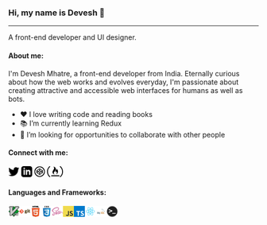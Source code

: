 ### Hi, my name is Devesh 👋
---  
A front-end developer and UI designer.  

#### About me: 

I'm Devesh Mhatre, a front-end developer from India. Eternally curious about how the web works and evolves everyday, I'm passionate about creating attractive and accessible web interfaces for humans as well as bots.
- ❤️ I love writing code and reading books
- 📚 I’m currently learning Redux
- 👯 I’m looking for opportunities to collaborate with other people  

#### Connect with me:  
[<img alt="Devesh Mhatre | Twitter" height="22px" src="Assets/twitter.svg"/>](https://twitter.com/i_am_devesh)
[<img alt="Devesh Mhatre | LinkedIn" height="22px" src="Assets/linkedin.svg"/>](https://www.linkedin.com/in/devesh-mhatre-a74192135)
[<img alt="Devesh Mhatre | CodePen" height="22px" src="Assets/Button-Black-Large.png"/>](https://codepen.io/cryptomaniac/pens/public)
[<img alt="Devesh Mhatre | FreeCodeCamp" height="22px" src="Assets/free-code-camp-logo.svg"/>](https://www.freecodecamp.org/deveshmhatre)  

#### Languages and Frameworks:  

<img align="left" height="22" src="https://raw.githubusercontent.com/github/explore/80688e429a7d4ef2fca1e82350fe8e3517d3494d/topics/vim/vim.png" />
<img align="left" height="22" src="https://raw.githubusercontent.com/github/explore/80688e429a7d4ef2fca1e82350fe8e3517d3494d/topics/git/git.png" />
<img align="left" height="22" src="https://raw.githubusercontent.com/github/explore/80688e429a7d4ef2fca1e82350fe8e3517d3494d/topics/html/html.png" />
<img align="left" height="22" src="https://raw.githubusercontent.com/github/explore/80688e429a7d4ef2fca1e82350fe8e3517d3494d/topics/css/css.png" />
<img align="left" height="22" src="https://raw.githubusercontent.com/github/explore/80688e429a7d4ef2fca1e82350fe8e3517d3494d/topics/sass/sass.png" />
<img align="left" height="22" src="https://raw.githubusercontent.com/github/explore/80688e429a7d4ef2fca1e82350fe8e3517d3494d/topics/javascript/javascript.png" />
<img align="left" height="22" src="https://raw.githubusercontent.com/github/explore/80688e429a7d4ef2fca1e82350fe8e3517d3494d/topics/typescript/typescript.png" />
<img align="left" height="22" src="https://raw.githubusercontent.com/github/explore/80688e429a7d4ef2fca1e82350fe8e3517d3494d/topics/react/react.png" />
<img align="left" height="22" src="https://raw.githubusercontent.com/github/explore/80688e429a7d4ef2fca1e82350fe8e3517d3494d/topics/mysql/mysql.png" />
<img align="left" height="22" src="https://raw.githubusercontent.com/github/explore/80688e429a7d4ef2fca1e82350fe8e3517d3494d/topics/terminal/terminal.png" />

